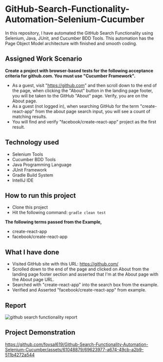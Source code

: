 # GitHub-Search-Functionality-Automation-Selenium-Cucumber
In this repository, I have automated the GitHub Search Functionality using Selenium, Java, JUnit, and Cucumber BDD Tools. This automation has the Page Object Model architecture with finished and smooth coding.

## Assigned Work Scenario
**Create a project with browser-based tests for the following acceptance criteria for github.com. You must use "Cucumber Framework".**
- As a guest, visit "https://github.com" and then scroll down to the end of the page, when clicking the "About" button in the landing page footer, you will be taken to the GitHub "About" page. Verify, you are on the About page.
- As a guest (not logged in), when searching GitHub for the term "create-react-app" from the about page search input, you will see a count of matching results.
- You will find and verify "facebook/create-react-app" project as the first result.

## Technology used
- Selenium Tools
- Cucumber BDD Tools
- Java Programming Language
- JUnit Framework
- Gradle Build System
- IntelliJ IDE

## How to run this project
- Clone this project
- Hit the following command: ```gradle clean test```

**The following terms passed from the Example,**
- create-react-app
- facebook/create-react-app

## What I have done
- Visited GitHub site with this URL: https://github.com/
- Scrolled down to the end of the page and clicked on About from the landing page footer section and asserted that I'm at the About page with the About page URL.
- Searched with "create-react-app" into the search box from the example.
- Verified and Asserted "facebook/create-react-app" from example.

## Report
![github search functionality report](https://github.com/foysal619/Github-Search-Functionality-Automation-Selenium-Cucumber/assets/61048879/e7f6f83d-2947-43a6-9adf-6d1f7aa56cea)

## Project Demonstration
https://github.com/foysal619/Github-Search-Functionality-Automation-Selenium-Cucumber/assets/61048879/69623977-a674-49cb-a2b9-511b4272a544

